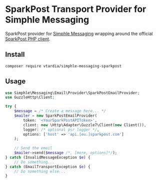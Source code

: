 # SparkPost Transport Provider for Simphle Messaging

SparkPost provider for [Simphle Messaging](https://github.com/vtardia/simphle-messaging) wrapping around the official [SparkPost PHP client](https://github.com/SparkPost/php-sparkpost).

## Install

```shell
composer require vtardia/simphle-messaging-sparkpost
```

## Usage

```php
use Simphle\Messaging\Email\Provider\SparkPostEmailProvider;
use GuzzleHttp\Client;

try {
    $message = /* Create a message here... */
    $mailer = new SparkPostEmailProvider(
        token: '<YourSparkPostAPIToken>',
        client: new \Http\Adapter\Guzzle7\Client(new Client()),
        logger: /* optional psr logger */,
        options: ['host' => 'api.[eu.]sparkpost.com']
    );
    
    // Send the email
    $mailer->send($message /*, [more, options]*/);
} catch (InvalidMessageException $e) {
    // Do something...
} catch (EmailTransportException $e) {
    // Do something else...
}
```
